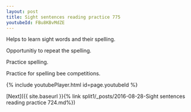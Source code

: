 ```yaml
---
layout: post
title: Sight sentences reading practice 775
youtubeId: FBu8KBvMdZE
---
```

 
 
Helps to learn sight words and their spelling.

Opportunitiy to repeat the spelling. 

Practice spelling. 
 
Practice for spelling bee competitions. 
 
{% include youtubePlayer.html id=page.youtubeId %}
 
 

[Next]({{ site.baseurl }}{% link  split1/_posts/2016-08-28-Sight sentences reading practice 724.md%})
 

